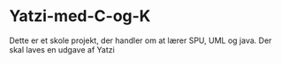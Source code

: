 # Yatzi-med-C-og-K
Dette er et skole projekt, der handler om at lærer SPU, UML og java. Der skal laves en udgave af Yatzi
